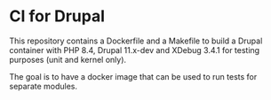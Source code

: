 # CI for Drupal

This repository contains a Dockerfile and a Makefile to build a Drupal container with PHP 8.4, Drupal 11.x-dev and XDebug 3.4.1 for testing purposes (unit and kernel only).

The goal is to have a docker image that can be used to run tests for separate modules.